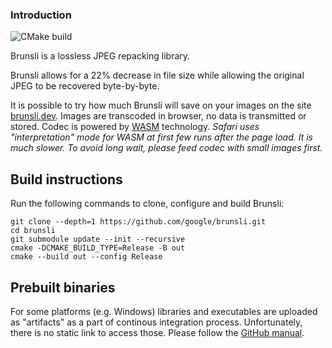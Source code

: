 ### Introduction
![CMake build](https://github.com/google/brunsli/actions/workflows/ci.yml/badge.svg?branch=master)


Brunsli is a lossless JPEG repacking library.

Brunsli allows for a 22% decrease in file size while allowing the original
JPEG to be recovered byte-by-byte.

It is possible to try how much Brunsli will save on your images on the site [brunsli.dev](https://brunsli.dev). Images are transcoded in browser, no data is transmitted or stored. Codec is powered by [WASM](https://webassembly.org/) technology. _Safari uses "interpretation" mode for WASM at first few runs after the page load. It is much slower. To avoid long wait, please feed codec with small images first._

## Build instructions

Run the following commands to clone, configure and build Brunsli:

    git clone --depth=1 https://github.com/google/brunsli.git
    cd brunsli
    git submodule update --init --recursive
    cmake -DCMAKE_BUILD_TYPE=Release -B out
    cmake --build out --config Release

## Prebuilt binaries

For some platforms (e.g. Windows) libraries and executables are uploaded as "artifacts" as a part of continous integration process.
Unfortunately, there is no static link to access those. Please follow the [GitHub manual](https://docs.github.com/en/actions/configuring-and-managing-workflows/persisting-workflow-data-using-artifacts#downloading-and-deleting-artifacts-after-a-workflow-run-is-complete).
